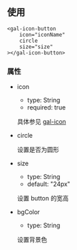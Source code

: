 ## 使用

```
<gal-icon-button
	icon="iconName"
	circle
	size="size"
></gal-icon-button>
```

### 属性

-   icon

    -   type: String
    -   required: true

    具体参见 [gal-icon](../icon/icon.md)

-   circle

    设置是否为圆形

-   size

    -   type: String
    -   default: "24px"

    设置 button 的宽高

-   bgColor

    -   type: String

    设置背景色
